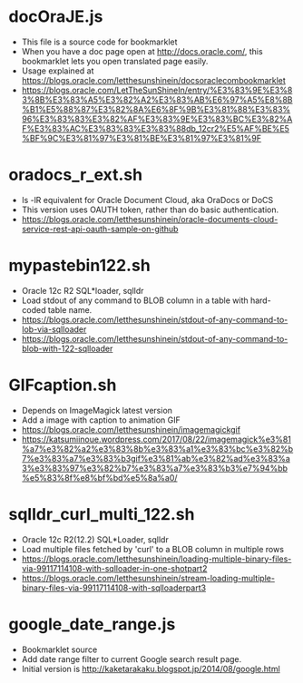# docOraJE.js

* This file is a source code for bookmarklet
* When you have a doc page open at http://docs.oracle.com/, this bookmarklet lets you open translated page easily.
* Usage explained at https://blogs.oracle.com/letthesunshinein/docsoraclecombookmarklet
* https://blogs.oracle.com/LetTheSunShineIn/entry/%E3%83%9E%E3%83%8B%E3%83%A5%E3%82%A2%E3%83%AB%E6%97%A5%E8%8B%B1%E5%88%87%E3%82%8A%E6%8F%9B%E3%81%88%E3%83%96%E3%83%83%E3%82%AF%E3%83%9E%E3%83%BC%E3%82%AF%E3%83%AC%E3%83%83%E3%83%88db_12cr2%E5%AF%BE%E5%BF%9C%E3%81%97%E3%81%BE%E3%81%97%E3%81%9F

# oradocs_r_ext.sh

* ls -lR equivalent for Oracle Document Cloud, aka OraDocs or DoCS
* This version uses OAUTH token, rather than do basic authentication.
* https://blogs.oracle.com/letthesunshinein/oracle-documents-cloud-service-rest-api-oauth-sample-on-github

# mypastebin122.sh

* Oracle 12c R2 SQL*loader, sqlldr
* Load stdout of any command to BLOB column in a table with hard-coded table name.
* https://blogs.oracle.com/letthesunshinein/stdout-of-any-command-to-lob-via-sqlloader
* https://blogs.oracle.com/letthesunshinein/stdout-of-any-command-to-blob-with-122-sqlloader

# GIFcaption.sh

* Depends on ImageMagick latest version
* Add a image with caption to animation GIF
* https://blogs.oracle.com/letthesunshinein/imagemagickgif
* https://katsumiinoue.wordpress.com/2017/08/22/imagemagick%e3%81%a7%e3%82%a2%e3%83%8b%e3%83%a1%e3%83%bc%e3%82%b7%e3%83%a7%e3%83%b3gif%e3%81%ab%e3%82%ad%e3%83%a3%e3%83%97%e3%82%b7%e3%83%a7%e3%83%b3%e7%94%bb%e5%83%8f%e8%bf%bd%e5%8a%a0/

# sqlldr_curl_multi_122.sh

* Oracle 12c R2(12.2) SQL*Loader, sqlldr
* Load multiple files fetched by 'curl' to a BLOB column in multiple rows
* https://blogs.oracle.com/letthesunshinein/loading-multiple-binary-files-via-99117114108-with-sqlloader-in-one-shotpart2
* https://blogs.oracle.com/letthesunshinein/stream-loading-multiple-binary-files-via-99117114108-with-sqlloaderpart3

# google_date_range.js

* Bookmarklet source
* Add date range filter to current Google search result page.
* Initial version is http://kaketarakaku.blogspot.jp/2014/08/google.html
